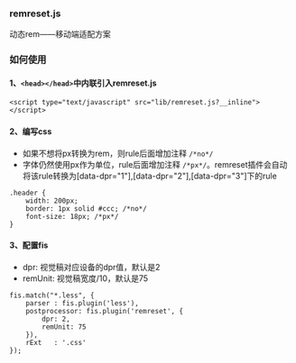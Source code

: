 ### remreset.js
动态rem——移动端适配方案

### 如何使用
#### 1、`<head></head>`中内联引入remreset.js

```
<script type="text/javascript" src="lib/remreset.js?__inline"></script>
```

#### 2、编写css

* 如果不想将px转换为rem，则rule后面增加注释 `/*no*/`
* 字体仍然使用px作为单位，rule后面增加注释 `/*px*/`。remreset插件会自动将该rule转换为[data-dpr="1"],[data-dpr="2"],[data-dpr="3"]下的rule


```
.header {
	width: 200px;
	border: 1px solid #ccc; /*no*/
	font-size: 18px; /*px*/
}
```

#### 3、配置fis

* dpr: 视觉稿对应设备的dpr值，默认是2
* remUnit: 视觉稿宽度/10，默认是75

```
fis.match("*.less", {
    parser : fis.plugin('less'),
    postprocessor: fis.plugin('remreset', {
    	dpr: 2,
    	remUnit: 75
    }),
    rExt   : '.css'
});
```